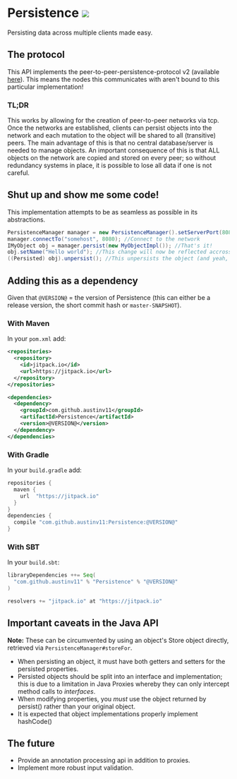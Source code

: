 # Persistence [![](https://jitpack.io/v/austinv11/Persistence.svg)](https://jitpack.io/#austinv11/Persistence)
Persisting data across multiple clients made easy.

## The protocol 
This API implements the peer-to-peer-persistence-protocol v2 (available 
[here](https://gist.github.com/austinv11/b91ada1d9f85e9ef3fdeb08952916c47)). This means the nodes this communicates with 
aren't bound to this particular implementation! 

### TL;DR 
This works by allowing for the creation of peer-to-peer networks via tcp. Once the networks are established, clients can 
persist objects into the network and each mutation to the object will be shared to all (transitive) peers. The main 
advantage of this is that no central database/server is needed to manage objects. An important consequence of this is 
that ALL objects on the network are copied and stored on every peer; so without redundancy systems in place, it is 
possible to lose all data if one is not careful. 

## Shut up and show me some code! 
This implementation attempts to be as seamless as possible in its abstractions. 
```java 
PersistenceManager manager = new PersistenceManager().setServerPort(8080); //Set up your node
manager.connectTo("somehost", 8080); //Connect to the network
IMyObject obj = manager.persist(new MyObjectImpl()); //That's it!
obj.setName("Hello world"); //This change will now be reflected accross all nodes!
((Persisted) obj).unpersist(); //This unpersists the object (and yeah, it now magically implements Persisted).
```

## Adding this as a dependency
Given that `@VERSION@` = the version of Persistence (this can either be a release version, the short commit hash or `master-SNAPSHOT`).
### With Maven
In your `pom.xml` add:
```xml
<repositories>
  <repository>
    <id>jitpack.io</id>
    <url>https://jitpack.io</url>
  </repository>
</repositories>

<dependencies>
  <dependency>
    <groupId>com.github.austinv11</groupId>
    <artifactId>Persistence</artifactId>
    <version>@VERSION@</version>
  </dependency>
</dependencies>
```
### With Gradle
In your `build.gradle` add: 
```groovy
repositories {
  maven {
    url  "https://jitpack.io"
  }
}
dependencies {
  compile "com.github.austinv11:Persistence:@VERSION@"
}
```
### With SBT
In your `build.sbt`:
```sbt
libraryDependencies ++= Seq(
  "com.github.austinv11" % "Persistence" % "@VERSION@"
)

resolvers += "jitpack.io" at "https://jitpack.io"
```

## Important caveats in the Java API
**Note:** These can be circumvented by using an object's Store object directly, retrieved via 
`PersistenceManager#storeFor`.
* When persisting an object, it must have both getters and setters for the persisted properties.
* Persisted objects should be split into an interface and implementation; this is due to a limitation in Java Proxies
whereby they can only intercept method calls to *interfaces*.
* When modifying properties, you *must* use the object returned by persist() rather than your original object.
* It is expected that object implementations properly implement hashCode()

## The future
* Provide an annotation processing api in addition to proxies.
* Implement more robust input validation.

